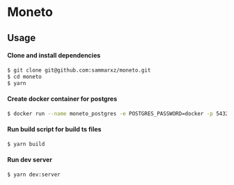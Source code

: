 # Moneto

## Usage

#### Clone and install dependencies
```bash
$ git clone git@github.com:sammarxz/moneto.git
$ cd moneto
$ yarn
```

#### Create docker container for postgres
```bash
$ docker run --name moneto_postgres -e POSTGRES_PASSWORD=docker -p 5432:5432 -d moneto
```

#### Run build script for build ts files
```bash
$ yarn build
```

#### Run dev server
```bash
$ yarn dev:server
```
